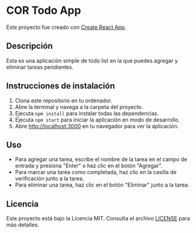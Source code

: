 # COR Todo App

Este proyecto fue creado con [Create React App](https://github.com/facebook/create-react-app).

## Descripción

Esta es una aplicación simple de todo list en la que puedes agregar y eliminar tareas pendientes.

## Instrucciones de instalación

1. Clona este repositorio en tu ordenador.
2. Abre la terminal y navega a la carpeta del proyecto.
3. Ejecuta `npm install` para instalar todas las dependencias.
4. Ejecuta `npm start` para iniciar la aplicación en modo de desarrollo.
5. Abre [http://localhost:3000](http://localhost:3000) en tu navegador para ver la aplicación.

## Uso

- Para agregar una tarea, escribe el nombre de la tarea en el campo de entrada y presiona "Enter" o haz clic en el botón "Agregar".
- Para marcar una tarea como completada, haz clic en la casilla de verificación junto a la tarea.
- Para eliminar una tarea, haz clic en el botón "Eliminar" junto a la tarea.

## Licencia

Este proyecto está bajo la Licencia MIT. Consulta el archivo [LICENSE](LICENSE) para más detalles.




